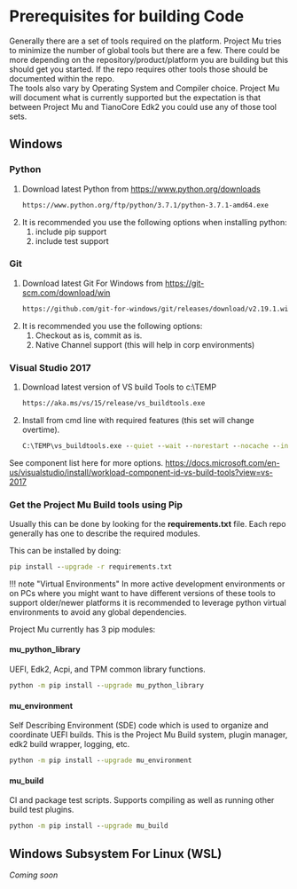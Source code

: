# Prerequisites for building Code

Generally there are a set of tools required on the platform.  Project Mu tries to minimize the number of global tools but there are a few.  There could be more depending on the repository/product/platform you are building but this should get you started.  If the repo requires other tools those should be documented within the repo.  
The tools also vary by Operating System and Compiler choice.  Project Mu will document what is currently supported but the expectation is that between Project Mu and TianoCore Edk2 you could use any of those tool sets.

## Windows

### Python

1. Download latest Python from https://www.python.org/downloads
    ``` cmd
    https://www.python.org/ftp/python/3.7.1/python-3.7.1-amd64.exe
    ```
2. It is recommended you use the following options when installing python:
    1. include pip support
    2. include test support

### Git

1. Download latest Git For Windows from https://git-scm.com/download/win 
    ``` cmd
    https://github.com/git-for-windows/git/releases/download/v2.19.1.windows.1/Git-2.19.1-64-bit.exe
    ```
2. It is recommended you use the following options:
    1. Checkout as is, commit as is.
    2. Native Channel support (this will help in corp environments)

### Visual Studio 2017

1. Download latest version of VS build Tools to c:\TEMP
    ``` cmd
    https://aka.ms/vs/15/release/vs_buildtools.exe
    ```
2. Install from cmd line with required features (this set will change overtime).
    ``` cmd
    C:\TEMP\vs_buildtools.exe --quiet --wait --norestart --nocache --installPath C:\BuildTools --add Microsoft.VisualStudio.Component.VC.CoreBuildTools --add Microsoft.VisualStudio.Component.VC.Tools.x86.x64 --add Microsoft.VisualStudio.Component.Windows10SDK.17134 --add Microsoft.VisualStudio.Component.VC.Tools.ARM --add Microsoft.VisualStudio.Component.VC.Tools.ARM64
    ```
See component list here for more options. https://docs.microsoft.com/en-us/visualstudio/install/workload-component-id-vs-build-tools?view=vs-2017 

### Get the Project Mu Build tools using Pip

Usually this can be done by looking for the __requirements.txt__ file.  Each repo generally has one to describe the required modules.  

This can be installed by doing:

 ```cmd
pip install --upgrade -r requirements.txt
```

!!! note "Virtual Environments"
    In more active development environments or on PCs where you might want to have different versions of these tools to support older/newer platforms it is recommended to leverage python virtual environments to avoid any global dependencies.  

Project Mu currently has 3 pip modules:

#### mu_python_library

UEFI, Edk2, Acpi, and TPM common library functions.

``` cmd
python -m pip install --upgrade mu_python_library
```

#### mu_environment

Self Describing Environment (SDE) code which is used to organize and coordinate UEFI builds.  This is the Project Mu Build system, plugin manager, edk2 build wrapper, logging, etc.  

``` cmd
python -m pip install --upgrade mu_environment
```

#### mu_build

CI and package test scripts.  Supports compiling as well as running other build test plugins.

``` cmd
python -m pip install --upgrade mu_build
```

## Windows Subsystem For Linux (WSL)

_Coming soon_